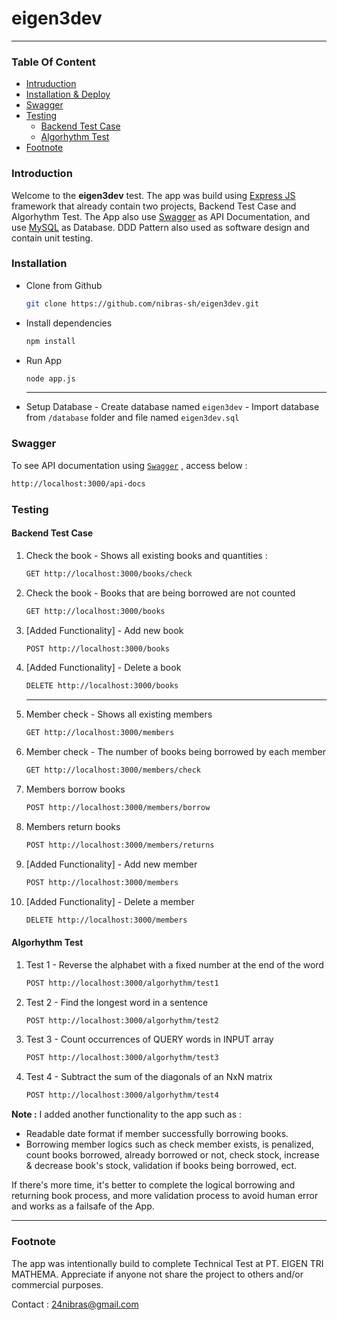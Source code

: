# eigen3dev
-------------------------
### Table Of Content
- [Intruduction](#Introduction)
- [Installation & Deploy](#Installation)
- [Swagger](#Swagger)
- [Testing](#Testing)
    - [Backend Test Case](#backend-test-case)
    - [Algorhythm Test](#algorhythm-test)
- [Footnote](#footnote)

### Introduction
Welcome to the **eigen3dev** test. The app was build using [Express JS](https://expressjs.com/) framework that already contain two projects, Backend Test Case and Algorhythm Test. The App also use [Swagger](https://swagger.io/) as API Documentation, and use [MySQL](https://www.mysql.com/) as Database. DDD Pattern also used as software design and contain unit testing.

### Installation
- Clone from Github
    ```bash
    git clone https://github.com/nibras-sh/eigen3dev.git
    ```
- Install dependencies
    ```bash
    npm install
    ```
- Run App
    ```bash
    node app.js
    ```
    ---
- Setup Database
        - Create database named `eigen3dev`
        - Import database from `/database` folder and file named `eigen3dev.sql`

### Swagger
To see API documentation using [`Swagger`](https://swagger.io/) , access below :
```bash
http://localhost:3000/api-docs
```
### Testing
#### Backend Test Case
1. Check the book - Shows all existing books and quantities :
    ```bash
    GET http://localhost:3000/books/check
    ```
2. Check the book - Books that are being borrowed are not counted
    ```bash
    GET http://localhost:3000/books
    ```
3. [Added Functionality] - Add new book
    ```bash
    POST http://localhost:3000/books
    ```
4. [Added Functionality] - Delete a book
    ```bash
    DELETE http://localhost:3000/books
    ```
    ---
5. Member check - Shows all existing members
    ```bash
    GET http://localhost:3000/members
    ```
6. Member check - The number of books being borrowed by each member
    ```bash
    GET http://localhost:3000/members/check
    ```
7. Members borrow books
    ```bash
    POST http://localhost:3000/members/borrow
    ```
8. Members return books
    ```bash
    POST http://localhost:3000/members/returns
    ```
9. [Added Functionality] - Add new member
    ```bash
    POST http://localhost:3000/members
    ```
10. [Added Functionality] - Delete a member
    ```bash
    DELETE http://localhost:3000/members
    ```
#### Algorhythm Test
1. Test 1 - Reverse the alphabet with a fixed number at the end of the word
    ```bash
    POST http://localhost:3000/algorhythm/test1
    ```
2. Test 2 - Find the longest word in a sentence
    ```bash
    POST http://localhost:3000/algorhythm/test2
    ```
3. Test 3 - Count occurrences of QUERY words in INPUT array
    ```bash
    POST http://localhost:3000/algorhythm/test3
    ```
4. Test 4 - Subtract the sum of the diagonals of an NxN matrix
    ```bash
    POST http://localhost:3000/algorhythm/test4
    ```

**Note :** I added another functionality to the app such as :
- Readable date format if member successfully borrowing books.
- Borrowing member logics such as check member exists, is penalized, count books borrowed, already borrowed or not, check stock, increase & decrease book's stock, validation if books being borrowed, ect.

If there's more time, it's better to complete the logical borrowing and returning book process, and more validation process to avoid human error and works as a failsafe of the App.

---

### Footnote

The app was intentionally build to complete Technical Test at PT. EIGEN TRI MATHEMA. Appreciate if anyone not share the project to others and/or commercial purposes.

Contact : 24nibras@gmail.com
